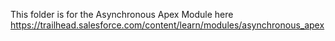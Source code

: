 This folder is for the Asynchronous Apex Module here
https://trailhead.salesforce.com/content/learn/modules/asynchronous_apex

